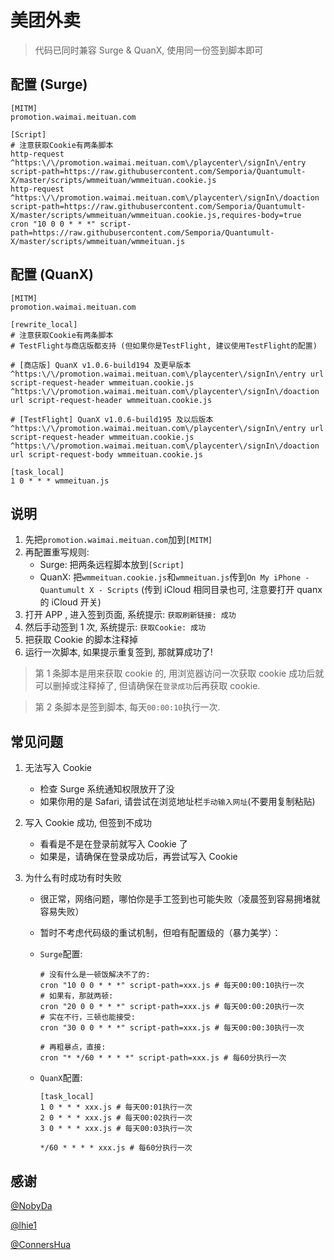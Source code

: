 # 美团外卖

> 代码已同时兼容 Surge & QuanX, 使用同一份签到脚本即可

## 配置 (Surge)

```properties
[MITM]
promotion.waimai.meituan.com

[Script]
# 注意获取Cookie有两条脚本
http-request ^https:\/\/promotion.waimai.meituan.com\/playcenter\/signIn\/entry script-path=https://raw.githubusercontent.com/Semporia/Quantumult-X/master/scripts/wmmeituan/wmmeituan.cookie.js
http-request ^https:\/\/promotion.waimai.meituan.com\/playcenter\/signIn\/doaction script-path=https://raw.githubusercontent.com/Semporia/Quantumult-X/master/scripts/wmmeituan/wmmeituan.cookie.js,requires-body=true
cron "10 0 0 * * *" script-path=https://raw.githubusercontent.com/Semporia/Quantumult-X/master/scripts/wmmeituan/wmmeituan.js
```

## 配置 (QuanX)

```properties
[MITM]
promotion.waimai.meituan.com

[rewrite_local]
# 注意获取Cookie有两条脚本
# TestFlight与商店版都支持 (但如果你是TestFlight, 建议使用TestFlight的配置)

# [商店版] QuanX v1.0.6-build194 及更早版本
^https:\/\/promotion.waimai.meituan.com\/playcenter\/signIn\/entry url script-request-header wmmeituan.cookie.js
^https:\/\/promotion.waimai.meituan.com\/playcenter\/signIn\/doaction url script-request-header wmmeituan.cookie.js

# [TestFlight] QuanX v1.0.6-build195 及以后版本
^https:\/\/promotion.waimai.meituan.com\/playcenter\/signIn\/entry url script-request-header wmmeituan.cookie.js
^https:\/\/promotion.waimai.meituan.com\/playcenter\/signIn\/doaction url script-request-body wmmeituan.cookie.js

[task_local]
1 0 * * * wmmeituan.js
```

## 说明

1. 先把`promotion.waimai.meituan.com`加到`[MITM]`
2. 再配置重写规则:
   - Surge: 把两条远程脚本放到`[Script]`
   - QuanX: 把`wmmeituan.cookie.js`和`wmmeituan.js`传到`On My iPhone - Quantumult X - Scripts` (传到 iCloud 相同目录也可, 注意要打开 quanx 的 iCloud 开关)
3. 打开 APP , 进入签到页面, 系统提示: `获取刷新链接: 成功`
4. 然后手动签到 1 次, 系统提示: `获取Cookie: 成功`
5. 把获取 Cookie 的脚本注释掉
6. 运行一次脚本, 如果提示重复签到, 那就算成功了!

> 第 1 条脚本是用来获取 cookie 的, 用浏览器访问一次获取 cookie 成功后就可以删掉或注释掉了, 但请确保在`登录成功`后再获取 cookie.

> 第 2 条脚本是签到脚本, 每天`00:00:10`执行一次.

## 常见问题

1. 无法写入 Cookie

   - 检查 Surge 系统通知权限放开了没
   - 如果你用的是 Safari, 请尝试在浏览地址栏`手动输入网址`(不要用复制粘贴)

2. 写入 Cookie 成功, 但签到不成功

   - 看看是不是在登录前就写入 Cookie 了
   - 如果是，请确保在登录成功后，再尝试写入 Cookie

3. 为什么有时成功有时失败

   - 很正常，网络问题，哪怕你是手工签到也可能失败（凌晨签到容易拥堵就容易失败）
   - 暂时不考虑代码级的重试机制，但咱有配置级的（暴力美学）：

   - `Surge`配置:

     ```properties
     # 没有什么是一顿饭解决不了的:
     cron "10 0 0 * * *" script-path=xxx.js # 每天00:00:10执行一次
     # 如果有，那就两顿:
     cron "20 0 0 * * *" script-path=xxx.js # 每天00:00:20执行一次
     # 实在不行，三顿也能接受:
     cron "30 0 0 * * *" script-path=xxx.js # 每天00:00:30执行一次

     # 再粗暴点，直接:
     cron "* */60 * * * *" script-path=xxx.js # 每60分执行一次
     ```

   - `QuanX`配置:

     ```properties
     [task_local]
     1 0 * * * xxx.js # 每天00:01执行一次
     2 0 * * * xxx.js # 每天00:02执行一次
     3 0 * * * xxx.js # 每天00:03执行一次

     */60 * * * * xxx.js # 每60分执行一次
     ```

## 感谢

[@NobyDa](https://github.com/NobyDa)

[@lhie1](https://github.com/lhie1)

[@ConnersHua](https://github.com/ConnersHua)
